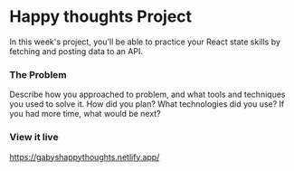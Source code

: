 # Happy thoughts Project

In this week's project, you'll be able to practice your React state skills by fetching and posting data to an API.

### The Problem

Describe how you approached to problem, and what tools and techniques you used to solve it. How did you plan? What technologies did you use? If you had more time, what would be next?

### View it live

https://gabyshappythoughts.netlify.app/
